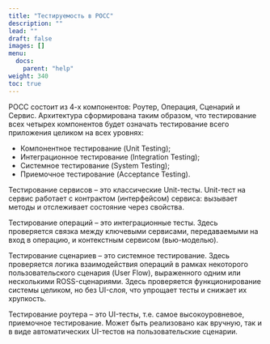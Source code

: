 ```yaml
---
title: "Тестируемость в РОСС"
description: ""
lead: ""
draft: false
images: []
menu:
  docs:
    parent: "help"
weight: 340
toc: true
---
```


РОСС состоит из 4-х компонентов: Роутер, Операция, Сценарий и Сервис. Архитектура сформирована таким образом, что тестирование всех четырех компонентов будет означать тестирование всего приложения целиком на всех уровнях:

- Компонентное тестирование (Unit Testing);
- Интеграционное тестирование (Integration Testing);
- Системное тестирование (System Testing);
- Приемочное тестирование (Acceptance Testing).

Тестирование сервисов – это классические Unit-тесты. Unit-тест на сервис работает с контрактом (интерфейсом) сервиса: вызывает методы и отслеживает состояние через свойства.

Тестирование операций – это интеграционные тесты. Здесь проверяется связка между ключевыми сервисами, передаваемыми на вход в операцию, и контекстным сервисом (вью-моделью).

Тестирование сценариев – это системное тестирование. Здесь проверяется логика взаимодействия операций в рамках некоторого пользовательского сценария (User Flow), выраженного одним или несколькими ROSS-сценариями. Здесь проверяется функционирование системы целиком, но без UI-слоя, что упрощает тесты и снижает их хрупкость.

Тестирование роутера – это UI-тесты, т.е. самое высокоуровневое, приемочное тестирование. Может быть реализовано как вручную, так и в виде автоматических UI-тестов на пользовательские сценарии.
